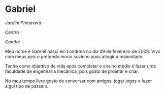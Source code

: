 <h1>Gabriel</h1>

<p><em>Jardim Primavera</em></p>
<p><em>Centro</em></p>
<p><em>Cambé</em></p>
<p> Meu nome é Gabriel nasci em Londrina no dia 09 de fevereiro de 2008. Vivo com meus pais e pretendo morar sozinho após atingir a maioridade.</p>
<p> Tenho como objettivo de vida após completar o ensino médio é fazer uma faculdade de engenharia mecânica, pois gosto de projetar e criar.</p>
<p> No meu tempo livre gosto de conversar com amigos, jogar jogos e fazer algul tipo de passeio.</p>

